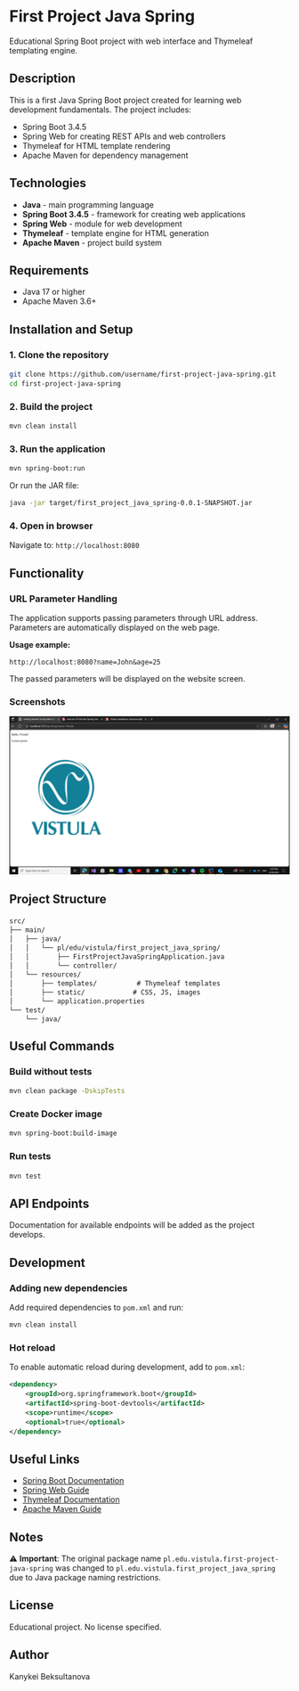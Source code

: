 # First Project Java Spring

Educational Spring Boot project with web interface and Thymeleaf templating engine.

## Description

This is a first Java Spring Boot project created for learning web development fundamentals. The project includes:

- Spring Boot 3.4.5
- Spring Web for creating REST APIs and web controllers
- Thymeleaf for HTML template rendering
- Apache Maven for dependency management

## Technologies

- **Java** - main programming language
- **Spring Boot 3.4.5** - framework for creating web applications
- **Spring Web** - module for web development
- **Thymeleaf** - template engine for HTML generation
- **Apache Maven** - project build system

## Requirements

- Java 17 or higher
- Apache Maven 3.6+

## Installation and Setup

### 1. Clone the repository

```bash
git clone https://github.com/username/first-project-java-spring.git
cd first-project-java-spring
```

### 2. Build the project

```bash
mvn clean install
```

### 3. Run the application

```bash
mvn spring-boot:run
```

Or run the JAR file:

```bash
java -jar target/first_project_java_spring-0.0.1-SNAPSHOT.jar
```

### 4. Open in browser

Navigate to: `http://localhost:8080`

## Functionality

### URL Parameter Handling

The application supports passing parameters through URL address. Parameters are automatically displayed on the web page.

**Usage example:**
```
http://localhost:8080?name=John&age=25
```

The passed parameters will be displayed on the website screen.

### Screenshots

![Main Page](images/Screenshot%20(365).png)


## Project Structure

```
src/
├── main/
│   ├── java/
│   │   └── pl/edu/vistula/first_project_java_spring/
│   │       ├── FirstProjectJavaSpringApplication.java
│   │       └── controller/
│   └── resources/
│       ├── templates/          # Thymeleaf templates
│       ├── static/            # CSS, JS, images
│       └── application.properties
└── test/
    └── java/
```

## Useful Commands

### Build without tests
```bash
mvn clean package -DskipTests
```

### Create Docker image
```bash
mvn spring-boot:build-image
```

### Run tests
```bash
mvn test
```

## API Endpoints

Documentation for available endpoints will be added as the project develops.

## Development

### Adding new dependencies

Add required dependencies to `pom.xml` and run:

```bash
mvn clean install
```

### Hot reload

To enable automatic reload during development, add to `pom.xml`:

```xml
<dependency>
    <groupId>org.springframework.boot</groupId>
    <artifactId>spring-boot-devtools</artifactId>
    <scope>runtime</scope>
    <optional>true</optional>
</dependency>
```

## Useful Links

- [Spring Boot Documentation](https://docs.spring.io/spring-boot/3.4.5/reference/)
- [Spring Web Guide](https://docs.spring.io/spring-boot/3.4.5/reference/web/servlet.html)
- [Thymeleaf Documentation](https://www.thymeleaf.org/documentation.html)
- [Apache Maven Guide](https://maven.apache.org/guides/index.html)

## Notes

⚠️ **Important**: The original package name `pl.edu.vistula.first-project-java-spring` was changed to `pl.edu.vistula.first_project_java_spring` due to Java package naming restrictions.

## License

Educational project. No license specified.

## Author
Kanykei Beksultanova
